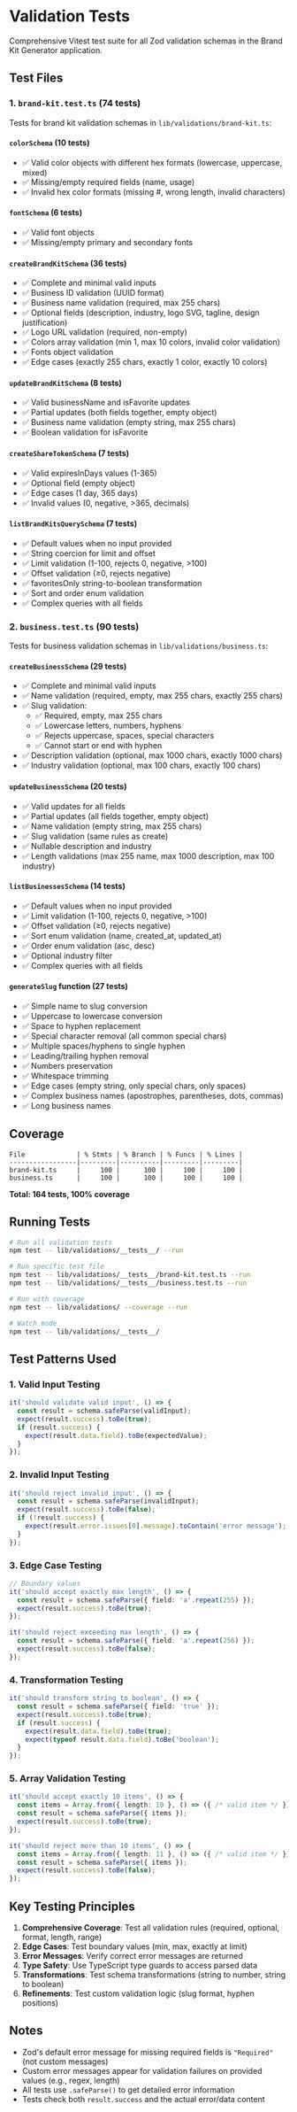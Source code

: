 # Validation Tests

Comprehensive Vitest test suite for all Zod validation schemas in the Brand Kit Generator application.

## Test Files

### 1. `brand-kit.test.ts` (74 tests)

Tests for brand kit validation schemas in `lib/validations/brand-kit.ts`:

#### `colorSchema` (10 tests)
- ✅ Valid color objects with different hex formats (lowercase, uppercase, mixed)
- ✅ Missing/empty required fields (name, usage)
- ✅ Invalid hex color formats (missing #, wrong length, invalid characters)

#### `fontSchema` (6 tests)
- ✅ Valid font objects
- ✅ Missing/empty primary and secondary fonts

#### `createBrandKitSchema` (36 tests)
- ✅ Complete and minimal valid inputs
- ✅ Business ID validation (UUID format)
- ✅ Business name validation (required, max 255 chars)
- ✅ Optional fields (description, industry, logo SVG, tagline, design justification)
- ✅ Logo URL validation (required, non-empty)
- ✅ Colors array validation (min 1, max 10 colors, invalid color validation)
- ✅ Fonts object validation
- ✅ Edge cases (exactly 255 chars, exactly 1 color, exactly 10 colors)

#### `updateBrandKitSchema` (8 tests)
- ✅ Valid businessName and isFavorite updates
- ✅ Partial updates (both fields together, empty object)
- ✅ Business name validation (empty string, max 255 chars)
- ✅ Boolean validation for isFavorite

#### `createShareTokenSchema` (7 tests)
- ✅ Valid expiresInDays values (1-365)
- ✅ Optional field (empty object)
- ✅ Edge cases (1 day, 365 days)
- ✅ Invalid values (0, negative, >365, decimals)

#### `listBrandKitsQuerySchema` (7 tests)
- ✅ Default values when no input provided
- ✅ String coercion for limit and offset
- ✅ Limit validation (1-100, rejects 0, negative, >100)
- ✅ Offset validation (≥0, rejects negative)
- ✅ favoritesOnly string-to-boolean transformation
- ✅ Sort and order enum validation
- ✅ Complex queries with all fields

### 2. `business.test.ts` (90 tests)

Tests for business validation schemas in `lib/validations/business.ts`:

#### `createBusinessSchema` (29 tests)
- ✅ Complete and minimal valid inputs
- ✅ Name validation (required, empty, max 255 chars, exactly 255 chars)
- ✅ Slug validation:
  - ✅ Required, empty, max 255 chars
  - ✅ Lowercase letters, numbers, hyphens
  - ✅ Rejects uppercase, spaces, special characters
  - ✅ Cannot start or end with hyphen
- ✅ Description validation (optional, max 1000 chars, exactly 1000 chars)
- ✅ Industry validation (optional, max 100 chars, exactly 100 chars)

#### `updateBusinessSchema` (20 tests)
- ✅ Valid updates for all fields
- ✅ Partial updates (all fields together, empty object)
- ✅ Name validation (empty string, max 255 chars)
- ✅ Slug validation (same rules as create)
- ✅ Nullable description and industry
- ✅ Length validations (max 255 name, max 1000 description, max 100 industry)

#### `listBusinessesSchema` (14 tests)
- ✅ Default values when no input provided
- ✅ Limit validation (1-100, rejects 0, negative, >100)
- ✅ Offset validation (≥0, rejects negative)
- ✅ Sort enum validation (name, created_at, updated_at)
- ✅ Order enum validation (asc, desc)
- ✅ Optional industry filter
- ✅ Complex queries with all fields

#### `generateSlug` function (27 tests)
- ✅ Simple name to slug conversion
- ✅ Uppercase to lowercase conversion
- ✅ Space to hyphen replacement
- ✅ Special character removal (all common special chars)
- ✅ Multiple spaces/hyphens to single hyphen
- ✅ Leading/trailing hyphen removal
- ✅ Numbers preservation
- ✅ Whitespace trimming
- ✅ Edge cases (empty string, only special chars, only spaces)
- ✅ Complex business names (apostrophes, parentheses, dots, commas)
- ✅ Long business names

## Coverage

```
File             | % Stmts | % Branch | % Funcs | % Lines |
-----------------|---------|----------|---------|---------|
brand-kit.ts     |     100 |      100 |     100 |     100 |
business.ts      |     100 |      100 |     100 |     100 |
```

**Total: 164 tests, 100% coverage**

## Running Tests

```bash
# Run all validation tests
npm test -- lib/validations/__tests__/ --run

# Run specific test file
npm test -- lib/validations/__tests__/brand-kit.test.ts --run
npm test -- lib/validations/__tests__/business.test.ts --run

# Run with coverage
npm test -- lib/validations/ --coverage --run

# Watch mode
npm test -- lib/validations/__tests__/
```

## Test Patterns Used

### 1. Valid Input Testing
```typescript
it('should validate valid input', () => {
  const result = schema.safeParse(validInput);
  expect(result.success).toBe(true);
  if (result.success) {
    expect(result.data.field).toBe(expectedValue);
  }
});
```

### 2. Invalid Input Testing
```typescript
it('should reject invalid input', () => {
  const result = schema.safeParse(invalidInput);
  expect(result.success).toBe(false);
  if (!result.success) {
    expect(result.error.issues[0].message).toContain('error message');
  }
});
```

### 3. Edge Case Testing
```typescript
// Boundary values
it('should accept exactly max length', () => {
  const result = schema.safeParse({ field: 'a'.repeat(255) });
  expect(result.success).toBe(true);
});

it('should reject exceeding max length', () => {
  const result = schema.safeParse({ field: 'a'.repeat(256) });
  expect(result.success).toBe(false);
});
```

### 4. Transformation Testing
```typescript
it('should transform string to boolean', () => {
  const result = schema.safeParse({ field: 'true' });
  expect(result.success).toBe(true);
  if (result.success) {
    expect(result.data.field).toBe(true);
    expect(typeof result.data.field).toBe('boolean');
  }
});
```

### 5. Array Validation Testing
```typescript
it('should accept exactly 10 items', () => {
  const items = Array.from({ length: 10 }, () => ({ /* valid item */ }));
  const result = schema.safeParse({ items });
  expect(result.success).toBe(true);
});

it('should reject more than 10 items', () => {
  const items = Array.from({ length: 11 }, () => ({ /* valid item */ }));
  const result = schema.safeParse({ items });
  expect(result.success).toBe(false);
});
```

## Key Testing Principles

1. **Comprehensive Coverage**: Test all validation rules (required, optional, format, length, range)
2. **Edge Cases**: Test boundary values (min, max, exactly at limit)
3. **Error Messages**: Verify correct error messages are returned
4. **Type Safety**: Use TypeScript type guards to access parsed data
5. **Transformations**: Test schema transformations (string to number, string to boolean)
6. **Refinements**: Test custom validation logic (slug format, hyphen positions)

## Notes

- Zod's default error message for missing required fields is `"Required"` (not custom messages)
- Custom error messages appear for validation failures on provided values (e.g., regex, length)
- All tests use `.safeParse()` to get detailed error information
- Tests check both `result.success` and the actual error/data content
